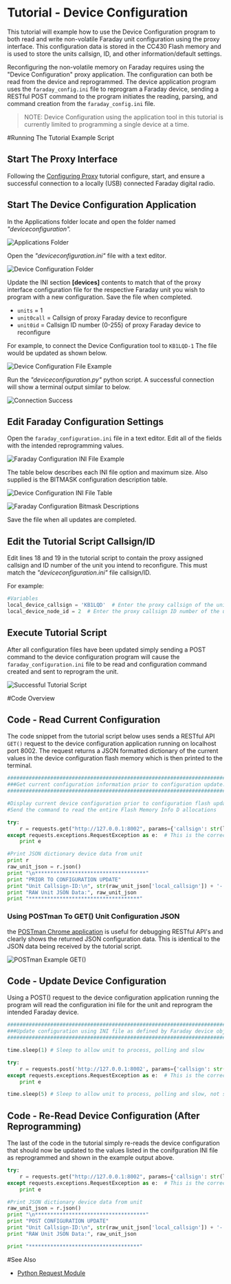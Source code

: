 
# Tutorial - Device Configuration

This tutorial will example how to use the Device Configuration program to both read and write non-volatile Faraday unit configuration using the proxy interface. This configuration data is stored in the CC430 Flash memory and is used to store the units callsign, ID, and other information/default settings.

Reconfiguring the non-volatile memory on Faraday requires using the "Device Configuration" proxy application. The configuration can both be read from the device and reprogrammed. The device application program uses the `faraday_config.ini` file to reprogram a Faraday device, sending a RESTful POST command to the program initiates the reading, parsing, and command creation from the `faraday_config.ini` file.

> NOTE: Device Configuration using the application tool in this tutorial is currently limited to programming a single device at a time.


#Running The Tutorial Example Script

## Start The Proxy Interface

Following the [Configuring Proxy](../../0-Welcome_To_Faraday/Configuring_Proxy/) tutorial configure, start, and ensure a successful connection to a locally (USB) connected Faraday digital radio.

## Start The Device Configuration Application

In the Applications folder locate and open the folder named *"deviceconfiguration".*

![Applications Folder](Images/Applications_Folder.png "Applications Folder")

Open the *"deviceconfiguration.ini"* file with a text editor.

![Device Configuration Folder](Images/Device_Configuration_Folder.png "Device Configuration Folder")

Update the INI section **[devices]** contents to match that of the proxy interface configuration file for the respective Faraday unit you wish to program with a new configuration. Save the file when completed. 

* `units` = 1
* `unit0call` = Callsign of proxy Faraday device to reconfigure
* `unit0id` = Callsign ID number (0-255) of proxy Faraday device to reconfigure

For example, to connect the Device Configuration tool to `KB1LQD-1` The file would be updated as shown below.

![Device Configuration File Example](Images/deviceconfiguration_INI_Example.png "Device Configuration File Example")

Run the *"deviceconfiguration.py"* python script. A successful connection will show a terminal output similar to below.

![Connection Success](Images/Connection_Success.png "Connection Success")

## Edit Faraday Configuration Settings

Open the `faraday_configuration.ini` file in a text editor. Edit all of the fields with the intended reprogramming values.


![Faraday Configuration INI File Example](Images/Faraday_Configuration_Example.png "Faraday Configuration INI File Example")


The table below describes each INI file option and maximum size. Also supplied is the BITMASK configuration description table.

![Device Configuration INI File Table](Images/Faraday_Configuration_Table.png "Device Configuration INI File Table")

![Faraday Configuration Bitmask Descriptions](Images/Faraday_Configuration_Bitmask_Table.png "Faraday Configuration Bitmask Descriptions")

Save the file when all updates are completed.

## Edit the Tutorial Script Callsign/ID

Edit lines 18 and 19 in the tutorial script to contain the proxy assigned callsign and ID number of the unit you intend to reconfigure. This must match the *"deviceconfiguration.ini"* file callsign/ID.

For example:

```python
#Variables
local_device_callsign = 'KB1LQD'  # Enter the proxy callsign of the unit you'd like to reconfigure
local_device_node_id = 2  # Enter the proxy callsign ID number of the unit you'd like to reconfigure
```

## Execute Tutorial Script

After all configuration files have been updated simply sending a POST command to the device configuration program will cause the `faraday_configuration.ini` file to be read and configuration command created and sent to reprogram the unit.

![Successful Tutorial Script](Images/Output_Example_Success.png "Successful Tutorial Script")

#Code Overview

## Code - Read Current Configuration

The code snippet from the tutorial script below uses sends a RESTful API `GET()` request to the device configuration application running on localhost port 8002. The request returns a JSON formatted dictionary of the current values in the device configuration flash memory which is then printed to the terminal.

```python
#########################################################################################
###Get current configuration information prior to configuration update.
#########################################################################################

#Display current device configuration prior to configuration flash update (Send UART telemetry update now command)
#Send the command to read the entire Flash Memory Info D allocations

try:
    r = requests.get("http://127.0.0.1:8002", params={'callsign': str(local_device_callsign), 'nodeid': int(local_device_node_id)})
except requests.exceptions.RequestException as e:  # This is the correct syntax
    print e

#Print JSON dictionary device data from unit
print r
raw_unit_json = r.json()
print "\n************************************"
print "PRIOR TO CONFIGURATION UPDATE"
print "Unit Callsign-ID:\n", str(raw_unit_json['local_callsign']) + '-' + str(raw_unit_json['local_callsign_id'])
print "RAW Unit JSON Data:", raw_unit_json
print "************************************"
```

### Using POSTman To GET() Unit Configuration JSON

the [POSTman Chrome application](https://chrome.google.com/webstore/detail/postman/fhbjgbiflinjbdggehcddcbncdddomop?hl=en) is useful for debugging RESTful API's and clearly shows the returned JSON configuration data. This is identical to the JSON data being received by the tutorial script.

![POSTman Example GET()](Images/POSTman_Example.png "POSTman Example GET()")


## Code - Update Device Configuration

Using a POST() request to the device configuration application running the program will read the configuration ini file for the unit and reprogram the intended Faraday device.

```python
#########################################################################################
###Update configuration using INI file as defined by Faraday device object and functions
#########################################################################################

time.sleep(1) # Sleep to allow unit to process, polling and slow

try:
    r = requests.post('http://127.0.0.1:8002', params={'callsign': str(local_device_callsign), 'nodeid': int(local_device_node_id)})
except requests.exceptions.RequestException as e:  # This is the correct syntax
    print e

time.sleep(5) # Sleep to allow unit to process, polling and slow, not sure why THIS slow...
```

## Code - Re-Read Device Configuration (After Reprogramming)

The last of the code in the tutorial simply re-reads the device configuration that should now be updated to the values listed in the conifguration INI file as reprogrammed and shown in the example output above.

```python
try:
    r = requests.get("http://127.0.0.1:8002", params={'callsign': str(local_device_callsign), 'nodeid': int(local_device_node_id)})
except requests.exceptions.RequestException as e:  # This is the correct syntax
    print e

#Print JSON dictionary device data from unit
raw_unit_json = r.json()
print "\n************************************"
print "POST CONFIGURATION UPDATE"
print "Unit Callsign-ID:\n", str(raw_unit_json['local_callsign']) + '-' + str(raw_unit_json['local_callsign_id'])
print "RAW Unit JSON Data:", raw_unit_json

print "************************************"
```


#See Also

* [Python Request Module](http://docs.python-requests.org/en/master/)

